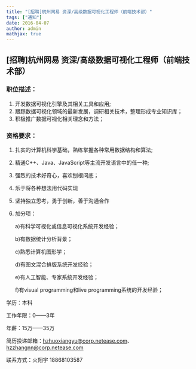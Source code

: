 ```yaml
---
title: "[招聘]杭州网易 资深/高级数据可视化工程师（前端技术部）"
tags: ["通知"]
date: 2016-04-07
author: admin
mathjax: true
---
```


## [招聘]杭州网易 资深/高级数据可视化工程师（前端技术部）

### 职位描述：

1. 开发数据可视化引擎及其相关工具和应用;
2. 跟踪数据可视化领域的最新发展，调研相关技术，整理形成专业知识库；
3. 积极推广数据可视化相关理念和方法；

### 资格要求：

1. 扎实的计算机科学基础，熟练掌握各种常用数据结构和算法;

2. 精通C++、Java、JavaScript等主流开发语言中的任一种;

3. 强烈的技术好奇心，喜欢刨根问底；

4. 乐于将各种想法用代码实现

5. 坚持独立思考，勇于创新，善于沟通合作

6. 加分项：

   a)有科学可视化或信息可视化系统开发经验；

   b)有数据统计分析背景；

   c)熟悉计算机图形学；

   d)有图文混合排版系统开发经验；

   e)有人工智能、专家系统开发经验；

   f)有visual programming和live programming系统的开发经验；

学历：本科

工作年限：0——3年

年薪：15万——35万

简历投递邮箱：hzhuoxiangyu@corp.netease.com、hzzhangnn@corp.netease.com

联系方式：火翔宇 18868103587